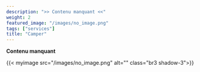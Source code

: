 ```yaml
---
description: ">> Contenu manquant <<"
weight: 2
featured_image: "/images/no_image.png"
tags: ["services"]
title: "Camper"
---
```


**Contenu manquant**

{{< myimage src="/images/no_image.png" alt="" class="br3 shadow-3">}}

